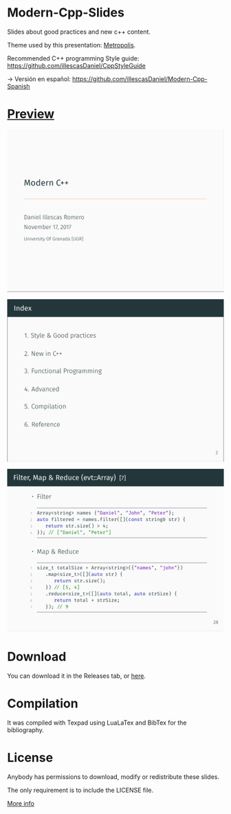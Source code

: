 # Modern-Cpp-Slides

Slides about good practices and new c++ content.

Theme used by this presentation: [Metropolis](https://github.com/matze/mtheme).

Recommended C++ programming Style guide: https://github.com/illescasDaniel/CppStyleGuide

-> Versión en español: https://github.com/illescasDaniel/Modern-Cpp-Spanish

# [Preview](slides.pdf)

![Title](screenshots/title.png)

![Index](screenshots/index.png)

![Ejemplo. Map & Reduce](screenshots/map&reduce.png)

# Download

You can download it in the Releases tab, or [here](https://github.com/illescasDaniel/Modern-Cpp-Slides/releases/download/v1.0/Modern.C.-.Daniel.Illescas.Romero.pdf).

# Compilation

It was compiled with Texpad using LuaLaTex and BibTex for the bibliography.

# License

Anybody has permissions to download, modify or redistribute these slides.

The only requirement is to include the LICENSE file.

[More info](LICENSE)